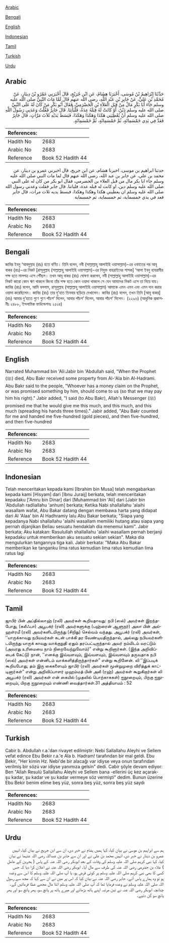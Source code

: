[Arabic](#arabic)

[Bengali](#bengali)

[English](#english)

[Indonesian](#indonesian)

[Tamil](#tamil)

[Turkish](#turkish)

[Urdu](#urdu)

## Arabic


<div dir="rtl" lang="ar" style={{fontSize:'larger',backgroundColor:'#f8f9fa',padding:20}}>
حَدَّثَنَا إِبْرَاهِيمُ بْنُ مُوسَى، أَخْبَرَنَا هِشَامٌ، عَنِ ابْنِ جُرَيْجٍ، قَالَ أَخْبَرَنِي عَمْرُو بْنُ دِينَارٍ، عَنْ مُحَمَّدِ بْنِ عَلِيٍّ، عَنْ جَابِرِ بْنِ عَبْدِ اللَّهِ، رضى الله عنهم قَالَ لَمَّا مَاتَ النَّبِيُّ صلى الله عليه وسلم جَاءَ أَبَا بَكْرٍ مَالٌ مِنْ قِبَلِ الْعَلاَءِ بْنِ الْحَضْرَمِيِّ، فَقَالَ أَبُو بَكْرٍ مَنْ كَانَ لَهُ عَلَى النَّبِيِّ صلى الله عليه وسلم دَيْنٌ، أَوْ كَانَتْ لَهُ قِبَلَهُ عِدَةٌ، فَلْيَأْتِنَا‏.‏ قَالَ جَابِرٌ فَقُلْتُ وَعَدَنِي رَسُولُ اللَّهِ صلى الله عليه وسلم أَنْ يُعْطِيَنِي هَكَذَا وَهَكَذَا وَهَكَذَا، فَبَسَطَ يَدَيْهِ ثَلاَثَ مَرَّاتٍ، قَالَ جَابِرٌ فَعَدَّ فِي يَدِي خَمْسَمِائَةٍ، ثُمَّ خَمْسَمِائَةٍ، ثُمَّ خَمْسَمِائَةٍ‏.‏
</div>
<div style={{backgroundColor:'#f8f9fa',padding:20, marginBottom: 10}}><table> <thead> <tr> <th>References:</th> <th></th> </tr> </thead> <tbody><tr><td>Hadith No</td><td>2683</td></tr><tr><td>Arabic No</td><td>2683</td></tr><tr><td>Reference</td><td>Book 52 Hadith 44</td></tr></tbody></table></div>


<div dir="rtl" lang="ar" style={{fontSize:'larger',backgroundColor:'#f8f9fa',padding:20}}>
حدثنا ابراهيم بن موسى، اخبرنا هشام، عن ابن جريج، قال اخبرني عمرو بن دينار، عن محمد بن علي، عن جابر بن عبد الله، رضى الله عنهم قال لما مات النبي صلى الله عليه وسلم جاء ابا بكر مال من قبل العلاء بن الحضرمي، فقال ابو بكر من كان له على النبي صلى الله عليه وسلم دين، او كانت له قبله عدة، فلياتنا. قال جابر فقلت وعدني رسول الله صلى الله عليه وسلم ان يعطيني هكذا وهكذا وهكذا، فبسط يديه ثلاث مرات، قال جابر فعد في يدي خمسماية، ثم خمسماية، ثم خمسماية
</div>
<div style={{backgroundColor:'#f8f9fa',padding:20, marginBottom: 10}}><table> <thead> <tr> <th>References:</th> <th></th> </tr> </thead> <tbody><tr><td>Hadith No</td><td>2683</td></tr><tr><td>Arabic No</td><td>2683</td></tr><tr><td>Reference</td><td>Book 52 Hadith 44</td></tr></tbody></table></div>

## Bengali


<div dir="ltr" lang="bn" style={{fontSize:'larger',backgroundColor:'#f8f9fa',padding:20}}>
জাবির ইবনু ‘আবদুল্লাহ (রাঃ) হতে বর্ণিত। তিনি বলেন, নবী (সাল্লাল্লাহু আলাইহি ওয়াসাল্লাম)-এর ওফাতের পর আবূ বাকর (রাঃ)-এর নিকট [রাসূলুল্লাহ (সাল্লাল্লাহু আলাইহি ওয়াসাল্লাম)-এর নিযুক্ত বাহরাইনের শাসক] ‘আলা ইবনু হাযরামীর পক্ষ হতে মালপত্র এসে পৌঁছল। তখন আবূ বাকর (রাঃ) ঘোষণা করলেন, নবী (সাল্লাল্লাহু আলাইহি ওয়াসাল্লাম)-এর নিকট কারো কোন ঋণ থাকলে কিংবা তাঁর পক্ষ হতে কোন ওয়াদা থাকলে সে যেন আমাদের নিকট এসে তা নিয়ে যায়। জাবির (রাঃ) বলেন, আমি বললাম, রাসূলুল্লাহ (সাল্লাল্লাহু আলাইহি ওয়াসাল্লাম) আমাকে এমন এমন এবং এমন দান করার ওয়াদা করেছিলেন। জাবির (রাঃ) তার দু’হাত তিনবার ছড়িয়ে দেখালেন। জাবির (রাঃ) বলেন, তখন তিনি [আবূ বাকর] (রাঃ) আমার দু’হাতে গুণে গুণে পাঁচশ’ দিলেন, আবার পাঁচশ’ দিলেন, আবার পাঁচশ’ দিলেন। (২২৯৬) (আধুনিক প্রকাশনীঃ ২৪৮৮, ইসলামিক ফাউন্ডেশনঃ ২৫০৪)
</div>
<div style={{backgroundColor:'#f8f9fa',padding:20, marginBottom: 10}}><table> <thead> <tr> <th>References:</th> <th></th> </tr> </thead> <tbody><tr><td>Hadith No</td><td>2683</td></tr><tr><td>Arabic No</td><td>2683</td></tr><tr><td>Reference</td><td>Book 52 Hadith 44</td></tr></tbody></table></div>

## English


<div dir="ltr" lang="en" style={{fontSize:'larger',backgroundColor:'#f8f9fa',padding:20}}>
Narrated Muhammad bin 'Ali:Jabir bin 'Abdullah said, "When the Prophet (ﷺ) died, Abu Bakr received some property from Al-'Ala bin Al-Hadrami. Abu Bakr said to the people, "Whoever has a money claim on the Prophet, or was promised something by him, should come to us (so that we may pay him his right)." Jabir added, "I said (to Abu Bakr), Allah's Messenger (ﷺ) promised me that he would give me this much, and this much, and this much (spreading his hands three times)." Jabir added, "Abu Bakr counted for me and handed me five-hundred (gold pieces), and then five-hundred, and then five-hundred
</div>
<div style={{backgroundColor:'#f8f9fa',padding:20, marginBottom: 10}}><table> <thead> <tr> <th>References:</th> <th></th> </tr> </thead> <tbody><tr><td>Hadith No</td><td>2683</td></tr><tr><td>Arabic No</td><td>2683</td></tr><tr><td>Reference</td><td>Book 52 Hadith 44</td></tr></tbody></table></div>

## Indonesian


<div dir="ltr" lang="id" style={{fontSize:'larger',backgroundColor:'#f8f9fa',padding:20}}>
Telah menceritakan kepada kami [Ibrahim bin Musa] telah mengabarkan kepada kami [Hisyam] dari [Ibnu Juraij] berkata, telah menceritakan kepadaku ['Amru bin Dinar] dari [Muhammad bin 'Ali] dari [Jabir bin 'Abdullah radliallahu 'anhum] berkata; Ketika Nabi shallallahu 'alaihi wasallam wafat, Abu Bakar datang dengan membawa harta yang didapat dari Al 'Alaa' bin Al Hadhramiy lalu Abu Bakar berkata; "Siapa yang kepadanya Nabi shallallahu 'alaihi wasallam memiliki hutang atau siapa yang pernah dijanjikan Beliau sesuatu hendaklah dia menemui kami". Jabir berkata; Aku katakan: Rasulullah shallallahu 'alaihi wasallam pernah berjanji kepadaku untuk memberikan aku sesuatu sekian sekian". Maka dia mengulurkan tangannya tiga kali. Jabir berkata: "Maka Abu Bakar memberikan ke tanganku lima ratus kemudian lima ratus kemudian lima ratus lagi
</div>
<div style={{backgroundColor:'#f8f9fa',padding:20, marginBottom: 10}}><table> <thead> <tr> <th>References:</th> <th></th> </tr> </thead> <tbody><tr><td>Hadith No</td><td>2683</td></tr><tr><td>Arabic No</td><td>2683</td></tr><tr><td>Reference</td><td>Book 52 Hadith 44</td></tr></tbody></table></div>

## Tamil


<div dir="ltr" lang="ta" style={{fontSize:'larger',backgroundColor:'#f8f9fa',padding:20}}>
ஜாபிர் பின் அப்தில்லாஹ் (ரலி) அவர்கள் கூறியதாவது: நபி (ஸல்) அவர்கள் இறந்தபோது, (கலீஃபா) அபூபக்ர் (ரலி) அவர்களுக்கு (பஹ்ரைன் ஆளுநர்) அலா பின் அல்ஹள்ரமீ (ரலி) அவர்களிடமிருந்து (சிறிது) செல்வம் வந்தது. அபூபக்ர் (ரலி) அவர்கள், ‘‘யாருக்காவது நபியவர்கள் கடன் பாக்கி தர வேண்டியதிருந்தால், அல்லது நபியவர்களிடமிருந்து யாருக் காவது வாக்குறுதி ஏதும் தரப்பட்டிருந்தால் அவர் நம்மிடம் வரட்டும் (அவரது உரிமையை நாம் நிறைவேற்றுவோம்)” என்று கூறினார்கள். (இந்த அறிவிப்பைக் கேட்டு) நான், ‘‘எனக்கு இவ்வளவும், இவ்வளவும், இவ்வளவும் தருவதாக நபி (ஸல்) அவர்கள் என்னிடம் வாக்களித்திருந்தார்கள்” என்று கூறினேன். லி ‘‘இப்படிக் கூறியபோது, தம் இரு கைகளையும் ஜாபிர் (ரலி) அவர்கள் மூன்றுமுறை விரித்துக் காட்டினார்கள்” என்று அறிவிப்பாளர் முஹம்மத் பின் அலீ (ரஹ்) அவர்கள் கூறுகிறார்கள் லி அபூபக்ர் (ரலி) அவர்கள் என் கையில் (முதலில் பொற்காசுகள்) ஐநூறையும், பிறகு ஐநூறையும், பிறகு ஐநூறையும் எண்ணி வைத்தார்கள்.31 அத்தியாயம் : 52
</div>
<div style={{backgroundColor:'#f8f9fa',padding:20, marginBottom: 10}}><table> <thead> <tr> <th>References:</th> <th></th> </tr> </thead> <tbody><tr><td>Hadith No</td><td>2683</td></tr><tr><td>Arabic No</td><td>2683</td></tr><tr><td>Reference</td><td>Book 52 Hadith 44</td></tr></tbody></table></div>

## Turkish


<div dir="ltr" lang="tr" style={{fontSize:'larger',backgroundColor:'#f8f9fa',padding:20}}>
Cabir b. Abdullah r.a.'dan rivayet edilmiştir: Nebi Sallallahu Aleyhi ve Sellem vefat edince Ebu Bekir r.a.'e Ala b. Hadram! tarafından bir mal geldi. Ebu Bekir, "Her kimin Hz. Nebi'de bir alacağı var idiyse veya onun tarafından verilmiş bir sözü var idiyse yanımıza gelsin" dedi. Cabir şöyle devam ediyor: Ben "Allah Resulü Sallallahu Aleyhi ve Sellem bana -ellerini üç kez açarak- şu kadar, şu kadar ve şu kadar vermeye söz vermişti" dedim. Bunun üzerine Ebu Bekir benim elime beş yüz, sonra beş yüz, sonra beş yüz saydı
</div>
<div style={{backgroundColor:'#f8f9fa',padding:20, marginBottom: 10}}><table> <thead> <tr> <th>References:</th> <th></th> </tr> </thead> <tbody><tr><td>Hadith No</td><td>2683</td></tr><tr><td>Arabic No</td><td>2683</td></tr><tr><td>Reference</td><td>Book 52 Hadith 44</td></tr></tbody></table></div>

## Urdu


<div dir="rtl" lang="ur" style={{fontSize:'larger',backgroundColor:'#f8f9fa',padding:20}}>
ہم سے ابراہیم بن موسیٰ نے بیان کیا، کہا ہمیں ہشام نے خبر دی، ان سے ابن جریج نے بیان کیا، انہیں عمرو بن دینار نے خبر دی، انہیں محمد بن علی نے اور ان سے جابر بن عبداللہ رضی اللہ عنہما نے بیان کیا، کہا نبی کریم صلی اللہ علیہ وسلم کی وفات کے بعد ابوبکر رضی اللہ عنہ کے پاس ( بحرین کے عامل ) علاء بن حضرمی رضی اللہ عنہ کی طرف سے مال آیا۔ ابوبکر رضی اللہ عنہ نے اعلان کرا دیا کہ جس کسی کا بھی نبی کریم صلی اللہ علیہ وسلم پر کوئی قرض ہو، یا آپ صلی اللہ علیہ وسلم کا اس سے وعدہ ہو تو وہ ہمارے پاس آئے۔ جابر رضی اللہ عنہ نے بیان کیا کہ اس پر میں نے ان سے کہا کہ مجھ سے رسول اللہ صلی اللہ علیہ وسلم نے وعدہ فرمایا تھا کہ آپ صلی اللہ علیہ وسلم اتنا مال مجھے عطا فرمائیں گے۔ چنانچہ ابوبکر رضی اللہ عنہ نے تین مرتبہ اپنے ہاتھ بڑھائے اور میرے ہاتھ پر پانچ سو، پھر پانچ سو اور پھر پانچ سو گن دئیے۔
</div>
<div style={{backgroundColor:'#f8f9fa',padding:20, marginBottom: 10}}><table> <thead> <tr> <th>References:</th> <th></th> </tr> </thead> <tbody><tr><td>Hadith No</td><td>2683</td></tr><tr><td>Arabic No</td><td>2683</td></tr><tr><td>Reference</td><td>Book 52 Hadith 44</td></tr></tbody></table></div>